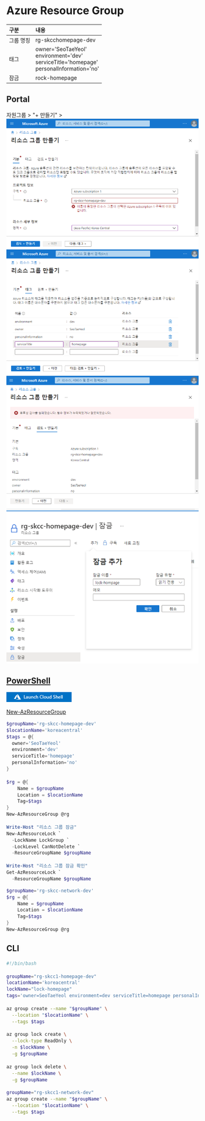 # Azure Resource Group

|구분| 내용 |  
|:---|:---|  
| 그룹 명칭 | rg-skcchomepage-dev |  
| 태그 | owner='SeoTaeYeol' </br> environment='dev' </br>    serviceTitle='homepage' </br> personalInformation='no' |
| 잠금 | rock-homepage |

## Portal
자원그룹 > "+ 만들기" > 
![ResourceGroup-기본.png](./img/ResourceGroup-기본.png)  
![ResourceGroup-태그.png](./img/ResourceGroup-태그.png)  
![ResourceGroup-검토+만들기.png](./img/ResourceGroup-검토+만들기.png  )  
![ResourceGroup-잠금.png](./img/ResourceGroup-잠금.png)  

## [PowerShell](https://shell.azure.com)
<a href="https://shell.azure.com">
  <img class="cloudshell" src=./img/hdi-launch-cloud-shell.png>
</a>  

[New-AzResourceGroup](https://docs.microsoft.com/ko-kr/powershell/module/az.resources/new-azresourcegroup?view=azps-7.1.0)  
```powershell
$groupName='rg-skcc-homepage-dev'
$locationName='koreacentral'
$tags = @{
  owner='SeoTaeYeol'
  environment='dev'
  serviceTitle='homepage'
  personalInformation='no'
}

$rg = @{
    Name = $groupName
    Location = $locationName
    Tag=$tags
}
New-AzResourceGroup @rg

Write-Host "리소스 그룹 잠금"
New-AzResourceLock `
  -LockName LockGroup `
  -LockLevel CanNotDelete `
  -ResourceGroupName $groupName

Write-Host "리소스 그룹 잠금 확인"
Get-AzResourceLock `
  -ResourceGroupName $groupName
```
```powershell
$groupName='rg-skcc-network-dev'
$rg = @{
    Name = $groupName
    Location = $locationName
    Tag=$tags
}
New-AzResourceGroup @rg
```

## CLI
```bash
#!/bin/bash

groupName="rg-skcc1-homepage-dev"
locationName='koreacentral'
lockName="lock-homepage"
tags='owner=SeoTaeYeol environment=dev serviceTitle=homepage personalInformation=no'

az group create --name "$groupName" \
  --location "$locationName" \
  --tags $tags

az group lock create \
  --lock-type ReadOnly \
  -n $lockName \
  -g $groupName

az group lock delete \
  --name $lockName \
  -g $groupName

groupName="rg-skcc1-network-dev"
az group create --name "$groupName" \
  --location "$locationName" \
  --tags $tags
```
